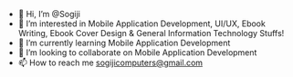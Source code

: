 - 👋 Hi, I’m @Sogiji
- 👀 I’m interested in Mobile Application Development, UI/UX, Ebook Writing, Ebook Cover Design & General Information Technology Stuffs!
- 🌱 I’m currently learning Mobile Application Development 
- 💞️ I’m looking to collaborate on Mobile Application Development 
- 📫 How to reach me sogijicomputers@gmail.com

<!---
Sogiji/Sogiji is a ✨ special ✨ repository because its `README.md` (this file) appears on your GitHub profile.
You can click the Preview link to take a look at your changes.
--->

